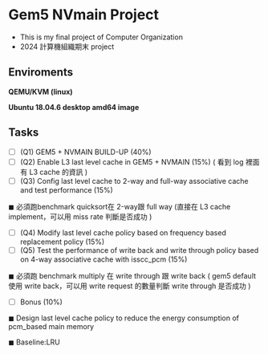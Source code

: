 # Gem5 NVmain Project

- This is my final project of Computer Organization
- 2024 計算機組織期末 project

## Enviroments

**QEMU/KVM (linux)**

**Ubuntu 18.04.6 desktop amd64 image**

## Tasks

- [ ] (Q1) GEM5 + NVMAIN BUILD-UP (40%)
- [ ] (Q2) Enable L3 last level cache in GEM5 + NVMAIN (15%) ( 看到 log 裡面有 L3 cache 的資訊 )
- [ ]  (Q3) Config last level cache to 2-way and full-way associative cache and test performance (15%)

◼ 必須跑benchmark quicksort在 2-way跟 full way (直接在 L3 cache implement，可以用 miss rate 判斷是否成功 )

- [ ]  (Q4) Modify last level cache policy based on frequency based replacement policy (15%)
- [ ] (Q5) Test the performance of write back and write through policy based on 4-way associative cache with isscc_pcm (15%)

◼ 必須跑 benchmark multiply 在 write through 跟 write back ( gem5 default 使用 write back，可以用 write request 的數量判斷 write through 是否成功 )

- [ ] Bonus (10%)

◼ Design last level cache policy to reduce the energy consumption of pcm_based main memory

◼ Baseline:LRU
